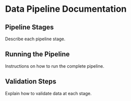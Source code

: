 # Data Pipeline Documentation

## Pipeline Stages

Describe each pipeline stage.

## Running the Pipeline

Instructions on how to run the complete pipeline.

## Validation Steps

Explain how to validate data at each stage.